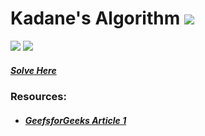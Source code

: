 # Kadane's Algorithm <img src="https://img.shields.io/badge/Important-blueviolet">
<img src="https://img.shields.io/badge/Topic-Array-brightgreen">
<img src="https://img.shields.io/badge/Difficulty-Medium-yellow">

##### [Solve Here](https://practice.geeksforgeeks.org/problems/kadanes-algorithm-1587115620/1)

### Resources:
* ##### [GeefsforGeeks Article 1](https://www.geeksforgeeks.org/largest-sum-contiguous-subarray/)